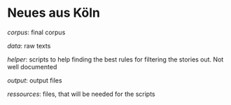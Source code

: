 # Neues aus Köln

*corpus*: final corpus

*data*: raw texts

*helper*: scripts to help finding the best rules for filtering the stories out. Not well documented

*output*: output files

*ressources*: files, that will be needed for the scripts